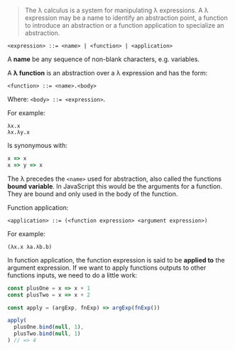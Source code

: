 > The λ calculus is a system for manipulating λ expressions. A λ expression may be a name to identify an abstraction point, a function to introduce an abstraction or a function application to specialize an abstraction.

```
<expression> ::= <name> | <function> | <application>
```

A <strong>name</strong> be any sequence of non-blank characters, e.g. variables.

A <strong>λ function</strong> is an abstraction over a λ expression and has the form:

```
<function> ::= <name>.<body>
```

Where: `<body> ::= <expression>`.

For example:

```
λx.x
λx.λy.x
```

Is synonymous with:

```js
x => x
x => y => x
```

The λ precedes the `<name>` used for abstraction, also called the functions <strong>bound variable</strong>. In JavaScript this would be the arguments for a function. They are bound and only used in the body of the function.

Function application:

```
<application> ::= (<function expression> <argument expression>)
```

For example:

```
(λx.x λa.λb.b)
```

In function application, the function expression is said to be <strong>applied to</strong> the argument expression. If we want to apply functions outputs to other functions inputs, we need to do a little work:

```js
const plusOne = x => x + 1
const plusTwo = x => x + 2

const apply = (argExp, fnExp) => argExp(fnExp())

apply(
  plusOne.bind(null, 1),
  plusTwo.bind(null, 1)
) // => 4
```

